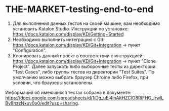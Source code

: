 # THE-MARKET-testing-end-to-end

1. Для выполнения данных тестов на своей машине, вам необходимо установить Katalon Studio.
Инструкции по установке: https://docs.katalon.com/display/KD/Getting+Started
2. Необходимо выполнить интеграцию с Git: https://docs.katalon.com/display/KD/Git+Integration -> пункт "Configuration".
3. Клонировать данный проект в соответствии с инструкцией: https://docs.katalon.com/display/KD/Git+Integration -> пункт "Clone Project".
Далее запускать либо выборочные тесты из директории "Test Cases", либо группы тестов из директории "Test Suites". По умолчанию можно выбрать браузер Chrome либо Firefoх, при условии, что браузеры установлены.

Информация об имеющихся тестах собрана в документе: https://docs.google.com/spreadsheets/d/1iDg_uEi4inAltHZClO8RIFHG_IrwlLBv8hzzNxuv0o0/edit?usp=sharing.

